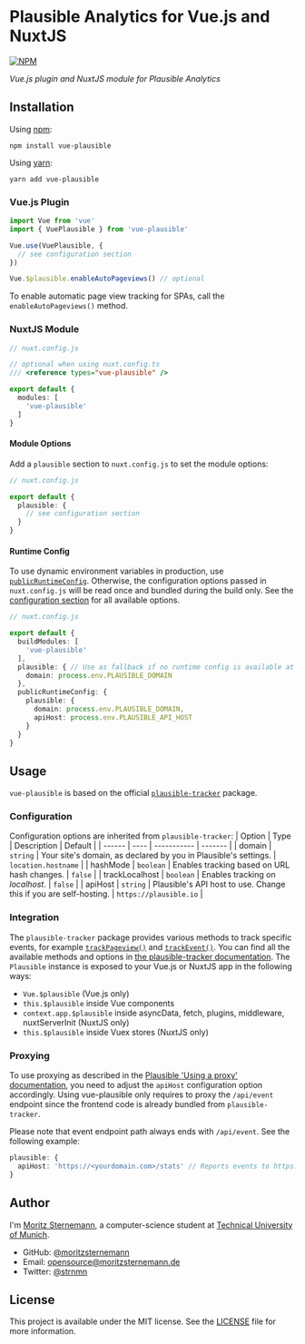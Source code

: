 # Plausible Analytics for Vue.js and NuxtJS

[![NPM](https://badgen.net/npm/v/vue-plausible)](https://www.npmjs.com/package/vue-plausible)

*Vue.js plugin and NuxtJS module for Plausible Analytics*

## Installation
Using [npm](https://docs.npmjs.com/cli/v6/commands/npm):
```
npm install vue-plausible
```

Using [yarn](https://yarnpkg.com/):
```
yarn add vue-plausible
```

### Vue.js Plugin
```js
import Vue from 'vue'
import { VuePlausible } from 'vue-plausible'

Vue.use(VuePlausible, {
  // see configuration section
})

Vue.$plausible.enableAutoPageviews() // optional
```
To enable automatic page view tracking for SPAs, call the `enableAutoPageviews()` method.

### NuxtJS Module
```ts
// nuxt.config.js

// optional when using nuxt.config.ts
/// <reference types="vue-plausible" />

export default {
  modules: [
    'vue-plausible'
  ]
}
```

#### Module Options

Add a `plausible` section to `nuxt.config.js` to set the module options:
```ts
// nuxt.config.js

export default {
  plausible: {
    // see configuration section
  }
}
```

#### Runtime Config

To use dynamic environment variables in production, use [`publicRuntimeConfig`](https://nuxtjs.org/guide/runtime-config).
Otherwise, the configuration options passed in `nuxt.config.js` will be read once and bundled during the build only.
See the [configuration section](#configuration) for all available options.

```ts
// nuxt.config.js

export default {
  buildModules: [
    'vue-plausible'
  ],
  plausible: { // Use as fallback if no runtime config is available at runtime
    domain: process.env.PLAUSIBLE_DOMAIN
  },
  publicRuntimeConfig: {
    plausible: {
      domain: process.env.PLAUSIBLE_DOMAIN,
      apiHost: process.env.PLAUSIBLE_API_HOST
    }
  }
}
```

## Usage
`vue-plausible` is based on the official [`plausible-tracker`](https://github.com/plausible/plausible-tracker) package.

### Configuration
Configuration options are inherited from `plausible-tracker`:
| Option | Type | Description | Default |
| ------ | ---- | ----------- | ------- |
| domain | `string` | Your site's domain, as declared by you in Plausible's settings. | `location.hostname` |
| hashMode | `boolean` | Enables tracking based on URL hash changes. | `false` |
| trackLocalhost | `boolean` | Enables tracking on *localhost*. | `false` |
| apiHost | `string` | Plausible's API host to use. Change this if you are self-hosting. | `https://plausible.io` |

### Integration
The `plausible-tracker` package provides various methods to track specific events, for example [`trackPageview()`](https://github.com/plausible/plausible-tracker/blob/master/README.md#automatically-tracking-page-views) and [`trackEvent()`](https://github.com/plausible/plausible-tracker/blob/master/README.md#tracking-custom-events-and-goals). You can find all the available methods and options in [the plausible-tracker documentation](https://github.com/plausible/plausible-tracker/blob/master/README.md).
The `Plausible` instance is exposed to your Vue.js or NuxtJS app in the following ways:
- `Vue.$plausible` (Vue.js only)
- `this.$plausible` inside Vue components
- `context.app.$plausible` inside asyncData, fetch, plugins, middleware, nuxtServerInit (NuxtJS only)
- `this.$plausible` inside Vuex stores (NuxtJS only)

### Proxying
To use proxying as described in the [Plausible 'Using a proxy' documentation](https://plausible.io/docs/proxy/introduction), you need to adjust the `apiHost` configuration option accordingly.
Using vue-plausible only requires to proxy the `/api/event` endpoint since the frontend code is already bundled from `plausible-tracker`.

Please note that event endpoint path always ends with `/api/event`. See the following example:
```ts
plausible: {
  apiHost: 'https://<yourdomain.com>/stats' // Reports events to https://<yourdomain.com>/stats/api/event
}
```

## Author
I'm [Moritz Sternemann](https://github.com/moritzsternemann), a computer-science student at [Technical University of Munich](https://www.tum.de/).
- GitHub: [@moritzsternemann](https://github.com/moritzsternemann)
- Email: [opensource@moritzsternemann.de](mailto:opensource@moritzsternemann.de)
- Twitter: [@strnmn](https://twitter.com/strnmn)

## License
This project is available under the MIT license. See the [LICENSE](LICENSE) file for more information.
